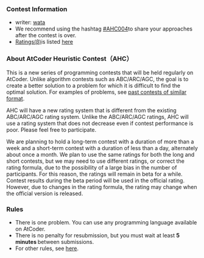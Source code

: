 
<div>

<span>

<span>

### **Contest Information**

<section>

<ul>

<li>
writer:
<a href="https://atcoder.jp/user/wata">
<span>
wata
</span>
</a>
</li>

<li>
We recommend using the hashtag <a href="https://twitter.com/search?q=%23AHC004">#AHC004</a>to share your approaches after the contest is over.

</li>

<li>
<a href="https://www.dropbox.com/s/ne358pdixfafppm/AHC_rating.pdf?dl=0">Ratings(β)</a>is listed <a href="https://www.dropbox.com/s/f8rlkdud7p41997/result_ahc004.csv?dl=0">here</a>
</li>

</ul>

</section>

### **About AtCoder Heuristic Contest（AHC）**

<section>

<p>
This is a new series of programming contests that will be held regularly on AtCoder.
Unlike algorithm contests such as ABC/ARC/AGC, the goal is to create a better solution to a problem for which it is difficult to find the optimal solution. For examples of problems, see <a href="https://atcoder.jp/contests/archive?ratedType=0&category=1200&keyword=">past contests of similar format</a>.

</p>

<p>
AHC will have a new rating system that is different from the existing ABC/ARC/AGC rating system.
Unlike the ABC/ARC/AGC ratings, AHC will use a rating system that does not decrease even if contest performance is poor. Please feel free to participate.

</p>

<p>
We are planning to hold a long-term contest with a duration of more than a week and a short-term contest with a duration of less than a day, alternately about once a month.
We plan to use the same ratings for both the long and short contests, but we may need to use different ratings, or correct the rating formula, due to the possibility of a large bias in the number of participants.
For this reason, the ratings will remain in beta for a while.
Contest results during the beta period will be used in the official rating.
However, due to changes in the rating formula, the rating may change when the official version is released.

</p>

### **Rules**

<section>

<ul>

<li>
There is one problem.
You can use any programming language available on AtCoder.
</li>

<li>
There is no penalty for resubmission, but you must wait at least 
<strong>
5 minutes
</strong>
between submissions.
	    
</li>

<li>
For other rules, see <a href="https://atcoder.jp/contests/ahc004/rules">here</a>.
</li>

</ul>

</section>

</section>

</span>

</span>

</div>
